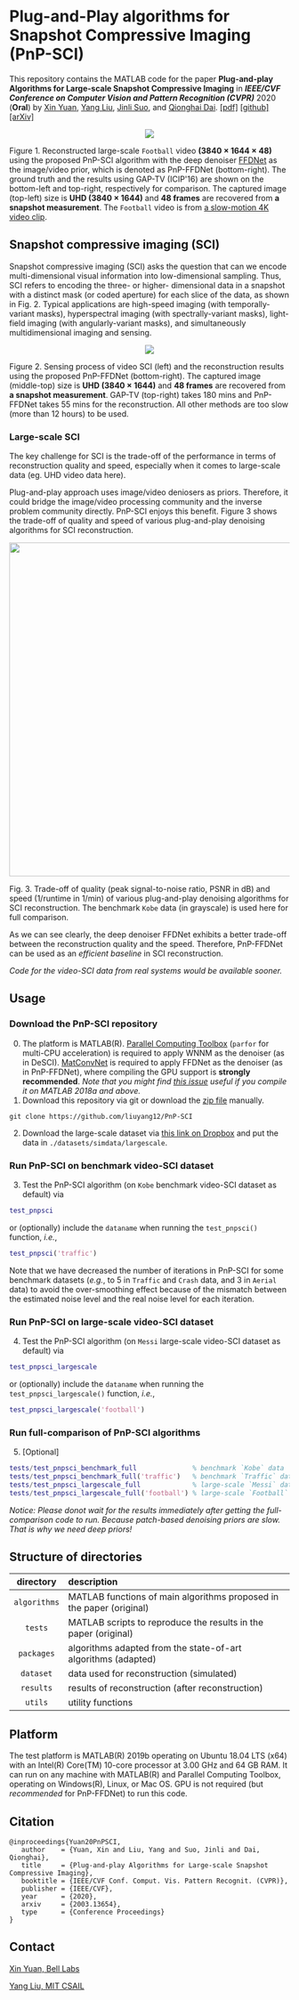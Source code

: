 # Plug-and-Play algorithms for Snapshot Compressive Imaging (PnP-SCI)
This repository contains the MATLAB code for the paper **Plug-and-play Algorithms for Large-scale Snapshot Compressive Imaging** in ***IEEE/CVF Conference on Computer Vision and Pattern Recognition (CVPR)*** 2020 (**Oral**) by [Xin Yuan](https://www.bell-labs.com/usr/x.yuan), [Yang Liu](https://liuyang12.github.io/), [Jinli Suo](https://sites.google.com/site/suojinli/), and [Qionghai Dai](http://media.au.tsinghua.edu.cn/).
[[pdf]](https://arxiv.org/pdf/2003.13654 "arXiv preprint")   [[github]](https://github.com/liuyang12/PnP-SCI "github repository")   [[arXiv]](https://arxiv.org/abs/2003.13654 "arXiv preprint")  

<p align="center">
<img src="https://github.com/liuyang12/PnP-SCI/blob/master/results/video/pnpsci_largescale_football48.gif?raw=true">
</p>

Figure 1. Reconstructed large-scale `Football` video **(3840 × 1644 × 48)** using the proposed PnP-SCI algorithm with the deep denoiser [FFDNet](https://github.com/cszn/FFDNet) as the image/video prior, which is denoted as PnP-FFDNet (bottom-right). The ground truth and the results using GAP-TV (ICIP'16) are shown on the bottom-left and top-right, respectively for comparison. The captured image (top-left) size is **UHD (3840 × 1644)** and **48 frames** are recovered from **a snapshot measurement**. The `Football` video is from [a slow-motion 4K video clip](https://www.youtube.com/watch?v=EGAuWZYe2No "Falcons in 4K Super Slow Motion | YouTube").

## Snapshot compressive imaging (SCI)
Snapshot compressive imaging (SCI) asks the question that can we encode multi-dimensional visual information into low-dimensional sampling. Thus, SCI refers to encoding the three- or higher- dimensional data in a snapshot with a distinct mask (or coded aperture) for each slice of the data, as shown in Fig. 2. Typical applications are high-speed imaging (with temporally-variant masks), hyperspectral imaging (with spectrally-variant masks), light-field imaging (with angularly-variant masks), and simultaneously multidimensional imaging and sensing.

<p align="center">
<img src="https://github.com/liuyang12/PnP-SCI/blob/master/results/image/sci_system_demo.jpg?raw=true">
</p>

Figure 2. Sensing process of video SCI (left) and the reconstruction results using the proposed PnP-FFDNet (bottom-right). The captured
image (middle-top) size is **UHD (3840 × 1644)** and **48 frames** are recovered from **a snapshot measurement**. GAP-TV (top-right) takes
180 mins and PnP-FFDNet takes 55 mins for the reconstruction. All other methods are too slow (more than 12 hours) to be used.

### Large-scale SCI
The key challenge for SCI is the trade-off of the performance in terms of reconstruction quality and speed, especially when it comes to large-scale data (eg. UHD video data here).

Plug-and-play approach uses image/video deniosers as priors. Therefore, it could bridge the image/video processing community and the inverse problem community directly. PnP-SCI enjoys this benefit. Figure 3 shows the trade-off of quality and speed of various plug-and-play denoising algorithms for SCI reconstruction.

<p align="center">
<img src="https://github.com/liuyang12/PnP-SCI/blob/master/results/image/pnpsci_performance_tradeoff.jpg?raw=true" width="600">
</p>

Fig. 3.  Trade-off of quality (peak signal-to-noise ratio, PSNR in dB) and speed (1/runtime in 1/min) of various plug-and-play denoising algorithms for SCI reconstruction. The benchmark `Kobe` data (in grayscale) is used here for full comparison.
 
As we can see clearly, the deep denoiser FFDNet exhibits a better trade-off between the reconstruction quality and the speed. Therefore, PnP-FFDNet can be used as an *efficient baseline* in SCI reconstruction.

*Code for the video-SCI data from real systems would be available sooner.*

## Usage
### Download the PnP-SCI repository
0. The platform is MATLAB(R). [Parallel Computing Toolbox](https://www.mathworks.com/products/parallel-computing.html "Parallel Computing Toolbox | MathWorks(R)") (`parfor` for multi-CPU acceleration) is required to apply WNNM as the denoiser (as in DeSCI). [MatConvNet](https://www.vlfeat.org/matconvnet/ "MatConvNet: CNNs for MATLAB") is required to apply FFDNet as the denoiser (as in PnP-FFDNet), where compiling the GPU support is **strongly recommended**. *Note that you might find [this issue](https://github.com/vlfeat/matconvnet/issues/1143 "Problem Compiling with GPU Support on MATLAB 2018a") useful if you compile it on MATLAB 2018a and above.*
1. Download this repository via git or download the [zip file](https://github.com/liuyang12/PnP-SCI/archive/master.zip "PnP-SCI") manually.
```
git clone https://github.com/liuyang12/PnP-SCI
```

2. Download the large-scale dataset via [this link on Dropbox](https://www.dropbox.com/sh/6pzqxgv9aw1qqc2/AAABTmqSfTEA_i4E-p-TQJ0Sa?dl=0) and put the data in `./datasets/simdata/largescale`.

### Run PnP-SCI on benchmark video-SCI dataset
3. Test the PnP-SCI algorithm (on `Kobe` benchmark video-SCI dataset as default) via
```matlab
test_pnpsci
```
or (optionally) include the `dataname` when running the `test_pnpsci()` function, *i.e.*,
```matlab
test_pnpsci('traffic')
```

Note that we have decreased the number of iterations in PnP-SCI for some benchmark datasets (*e.g.*, to 5 in `Traffic` and `Crash` data, and 3 in `Aerial` data) to avoid the over-smoothing effect because of the mismatch between the estimated noise level and the real noise level for each iteration. 

### Run PnP-SCI on large-scale video-SCI dataset
4. Test the PnP-SCI algorithm (on `Messi` large-scale video-SCI dataset as default) via
```matlab
test_pnpsci_largescale
```
or (optionally) include the `dataname` when running the `test_pnpsci_largescale()` function, *i.e.*,
```matlab
test_pnpsci_largescale('football')
```

### Run full-comparison of PnP-SCI algorithms
5. [Optional] 
```matlab
tests/test_pnpsci_benchmark_full              % benchmark `Kobe` data
tests/test_pnpsci_benchmark_full('traffic')   % benchmark `Traffic` data
tests/test_pnpsci_largescale_full             % large-scale `Messi` data
tests/test_pnpsci_largescale_full('football') % large-scale `Football` datat
```

*Notice: Please donot wait for the results immediately after getting the full-comparison code to run. Because patch-based denoising priors are slow. That is why we need deep priors!*

## Structure of directories

| directory  | description  |
| :--------: | :----------- | 
| `algorithms` | MATLAB functions of main algorithms proposed in the paper (original) | 
| `tests`    | MATLAB scripts to reproduce the results in the paper (original) |
| `packages`   | algorithms adapted from the state-of-art algorithms (adapted)|
| `dataset`    | data used for reconstruction (simulated) |
| `results`    | results of reconstruction (after reconstruction) |
| `utils`      | utility functions |

## Platform
The test platform is MATLAB(R) 2019b operating on Ubuntu 18.04 LTS (x64) with an Intel(R) Core(TM) 10-core processor at 3.00 GHz and 64 GB RAM. It can run on any machine with MATLAB(R) and Parallel Computing Toolbox, operating on Windows(R), Linux, or Mac OS. GPU is not required (but *recommended* for PnP-FFDNet) to run this code.

## Citation
```
@inproceedings{Yuan20PnPSCI,
   author    = {Yuan, Xin and Liu, Yang and Suo, Jinli and Dai, Qionghai},
   title     = {Plug-and-play Algorithms for Large-scale Snapshot Compressive Imaging},
   booktitle = {IEEE/CVF Conf. Comput. Vis. Pattern Recognit. (CVPR)},
   publisher = {IEEE/CVF},
   year      = {2020},
   arxiv     = {2003.13654},
   type      = {Conference Proceedings}
}
```

## Contact
[Xin Yuan, Bell Labs](mailto:xyuan@bell-labs.com "Xin Yuan, Bell labs")   

[Yang Liu, MIT CSAIL](mailto:yliu@csail.mit.edu "Yang Liu, MIT CSAIL") 
